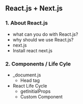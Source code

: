 ## React.js + Next.js
### 1. About React.js 

- what can you do with React.js?
- why should we use React.js?
- next.js
- Install react next.js


### 2. Components / Life Cyle

- _document.js
	- Head tag
- React Life Cycle
	- getInitialProps
	- Custom Component